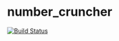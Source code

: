 number_cruncher
===============

[![Build Status](https://travis-ci.org/pingortle/number_cruncher.png?branch=master)](https://travis-ci.org/pingortle/number_cruncher)
